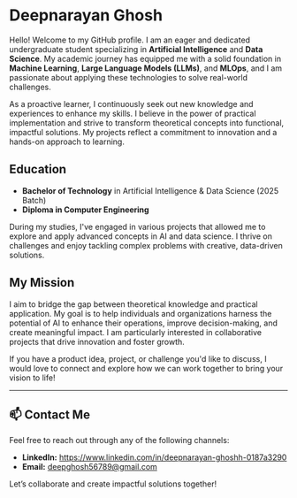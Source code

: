 # Deepnarayan Ghosh

Hello! Welcome to my GitHub profile. I am an eager and dedicated undergraduate student specializing in **Artificial Intelligence** and **Data Science**. My academic journey has equipped me with a solid foundation in **Machine Learning**, **Large Language Models (LLMs)**, and **MLOps**, and I am passionate about applying these technologies to solve real-world challenges.

As a proactive learner, I continuously seek out new knowledge and experiences to enhance my skills. I believe in the power of practical implementation and strive to transform theoretical concepts into functional, impactful solutions. My projects reflect a commitment to innovation and a hands-on approach to learning.

## Education

- **Bachelor of Technology** in Artificial Intelligence & Data Science (2025 Batch)  
- **Diploma in Computer Engineering**

During my studies, I've engaged in various projects that allowed me to explore and apply advanced concepts in AI and data science. I thrive on challenges and enjoy tackling complex problems with creative, data-driven solutions.

## My Mission

I aim to bridge the gap between theoretical knowledge and practical application. My goal is to help individuals and organizations harness the potential of AI to enhance their operations, improve decision-making, and create meaningful impact. I am particularly interested in collaborative projects that drive innovation and foster growth.

If you have a product idea, project, or challenge you'd like to discuss, I would love to connect and explore how we can work together to bring your vision to life!

---

## 📫 Contact Me

Feel free to reach out through any of the following channels:


- **LinkedIn:** https://www.linkedin.com/in/deepnarayan-ghoshh-0187a3290
- **Email:** deepghosh56789@gmail.com

Let’s collaborate and create impactful solutions together!
